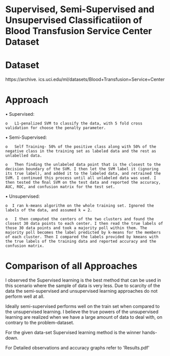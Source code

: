 # Supervised, Semi-Supervised and Unsupervised Classificatiion of Blood Transfusion Service Center Dataset 

# Dataset
 https://archive. ics.uci.edu/ml/datasets/Blood+Transfusion+Service+Center
 
 # Approach
 
•	Supervised:
    
    o	L1-penalized SVM to classify the data, with 5 fold cross validation for choose the penalty parameter.

•	Semi-Supervised:

    o	Self Training- 50% of the positive class along with 50% of the negative class in the training set as labeled data and the rest as unlabelled data. 

    o	Then finding the unlabeled data point that is the closest to the decision boundary of the SVM. I then let the SVM label it (ignoring its true label), and added it to the labeled data, and retrained the SVM. I continued this process until all unlabeled data was used. I then tested the ﬁnal SVM on the test data and reported the accuracy, AUC, ROC, and confusion matrix for the test set. 

•	Unsupervised:

    o  I ran k-means algorithm on the whole training set. Ignored the labels of the data, and assumed k = 2. 

    o	I then computed the centers of the two clusters and found the closest 30 data points to each center. I then read the true labels of those 30 data points and took a majority poll within them. The majority poll becomes the label predicted by k-means for the members of each cluster. Then I compared the labels provided by kmeans with the true labels of the training data and reported accuracy and the confusion matrix.

# Comparison of all Approaches

I observed the Supervised learning is the best method that can be used in this scenario where the sample of data is very less.
Due to scarcity of the data the semi-supervised and unsupervised learning approaches do not perform well at all.

Ideally semi-supervised performs well on the train set when compared to the unsupervised learning. I believe the true powers of the unsupervised learning are realized when we have a large amount of data to deal with, on contrary to the problem-dataset.

For the given data-set Supervised learning method is the winner hands-down.


For Detailed observations and accuracy graphs refer to 'Results.pdf'

